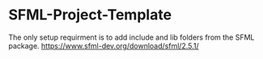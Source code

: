 # SFML-Project-Template

The only setup requirment is to add include and lib folders from the SFML package.
https://www.sfml-dev.org/download/sfml/2.5.1/
